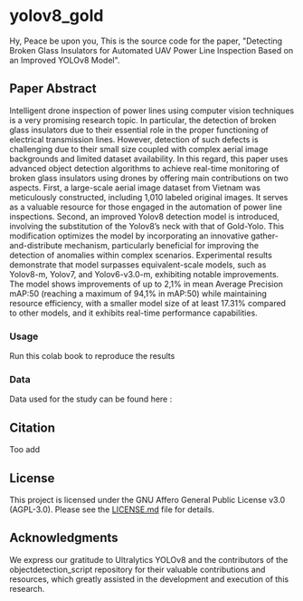 # yolov8_gold

Hy, Peace be upon you, 
This is the source code for the paper, "Detecting Broken Glass Insulators for Automated UAV Power Line Inspection Based on an Improved YOLOv8 Model".

## Paper Abstract

Intelligent drone inspection of power lines using computer vision techniques is a very promising research topic. In particular, the detection of broken glass insulators due to their essential role in the proper functioning of electrical transmission lines. However, detection of such defects is challenging due to their small size coupled with complex aerial image backgrounds and limited dataset availability. In this regard, this paper uses advanced object detection algorithms to achieve real-time monitoring of broken glass insulators using drones by offering main contributions on two aspects. First, a large-scale aerial image dataset from Vietnam was meticulously constructed, including 1,010 labeled original images. It serves as a valuable resource for those engaged in the automation of power line inspections. Second, an improved Yolov8 detection model is introduced, involving the substitution of the Yolov8’s neck with that of Gold-Yolo. This modification optimizes the model by incorporating an innovative gather-and-distribute mechanism, particularly beneficial for improving the detection of anomalies within complex scenarios. Experimental results demonstrate that model surpasses equivalent-scale models, such as Yolov8-m, Yolov7, and Yolov6-v3.0-m, exhibiting notable improvements. The model shows improvements of up to 2,1% in mean Average Precision mAP:50 (reaching a maximum of 94,1% in mAP:50) while maintaining resource efficiency, with a smaller model size of at least 17.31% compared to other models, and it exhibits real-time performance capabilities. 

### Usage

Run this colab book to reproduce the results

### Data

Data used for the study can be found here : 

## Citation

Too add

## License

This project is licensed under the GNU Affero General Public License v3.0 (AGPL-3.0). Please see the [LICENSE.md](LICENSE.md) file for details.

## Acknowledgments

We express our gratitude to Ultralytics YOLOv8 and the contributors of the objectdetection_script repository for their valuable contributions and resources, which greatly assisted in the development and execution of this research.

